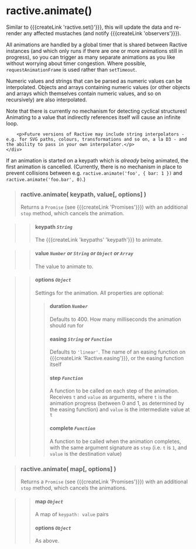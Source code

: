 # ractive.animate()


Similar to {{{createLink 'ractive.set()'}}}, this will update the data and re-render any affected mustaches (and notify {{{createLink 'observers'}}}).

All animations are handled by a global timer that is shared between Ractive instances (and which only runs if there are one or more animations still in progress), so you can trigger as many separate animations as you like without worrying about timer congestion. Where possible, `requestAnimationFrame` is used rather than `setTimeout`.

Numeric values and strings that can be parsed as numeric values can be interpolated. Objects and arrays containing numeric values (or other objects and arrays which themselves contain numeric values, and so on recursively) are also interpolated.

<aside>
    <div class='aside-inner'>
        <p>Note that there is currently no mechanism for detecting cyclical structures! Animating to a value that indirectly references itself will cause an infinite loop.</p>

        <p>Future versions of Ractive may include string interpolators - e.g. for SVG paths, colours, transformations and so on, a la D3 - and the ability to pass in your own interpolator.</p>
    </div>
</aside>

If an animation is started on a keypath which is *already* being animated, the first animation is cancelled. (Currently, there is no mechanism in place to prevent collisions between e.g. `ractive.animate('foo', { bar: 1 })` and `ractive.animate('foo.bar', 0)`.)


> ### ractive.animate( keypath, value[, options] )
> Returns a `Promise` (see {{{createLink 'Promises'}}}) with an additional `stop` method, which cancels the animation.

> > #### **keypath** *`String`*
> > The {{{createLink 'keypaths' 'keypath'}}} to animate.

> > #### **value** *`Number` or `String` or `Object` or `Array`*
> > The value to animate to.

> > #### options *`Object`*
> > Settings for the animation. All properties are optional:
> > > #### duration *`Number`*
> > > Defaults to 400. How many milliseconds the animation should run for
> > > #### easing *`String` or `Function`*
> > > Defaults to `'linear'`. The name of an easing function on {{{createLink 'Ractive.easing'}}}, or the easing function itself
> > > #### step *`Function`*
> > > A function to be called on each step of the animation. Receives `t` and `value` as arguments, where `t` is the animation progress (between 0 and 1, as determined by the easing function) and `value` is the intermediate value at `t`
> > > #### complete *`Function`*
> > > A function to be called when the animation completes, with the same argument signature as `step` (i.e. `t` is `1`, and `value` is the destination value)


> ### ractive.animate( map[, options] )
> Returns a `Promise` (see {{{createLink 'Promises'}}}) with an additional `stop` method, which cancels the animations.

> > #### **map** *`Object`*
> > A map of `keypath: value` pairs
> > #### options *`Object`*
> > As above.

